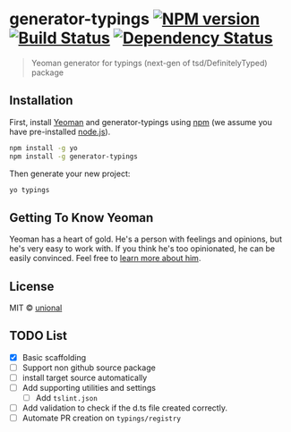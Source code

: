 # generator-typings [![NPM version][npm-image]][npm-url] [![Build Status][travis-image]][travis-url] [![Dependency Status][daviddm-image]][daviddm-url]
> Yeoman generator for typings (next-gen of tsd/DefinitelyTyped) package

## Installation

First, install [Yeoman](http://yeoman.io) and generator-typings using [npm](https://www.npmjs.com/) (we assume you have pre-installed [node.js](https://nodejs.org/)).

```bash
npm install -g yo
npm install -g generator-typings
```

Then generate your new project:

```bash
yo typings
```

## Getting To Know Yeoman

Yeoman has a heart of gold. He&#39;s a person with feelings and opinions, but he&#39;s very easy to work with. If you think he&#39;s too opinionated, he can be easily convinced. Feel free to [learn more about him](http://yeoman.io/).

## License

MIT © [unional](https://github.com/unional)


[npm-image]: https://badge.fury.io/js/generator-typings.svg
[npm-url]: https://npmjs.org/package/generator-typings
[travis-image]: https://travis-ci.org/unional/generator-typings.svg?branch=master
[travis-url]: https://travis-ci.org/unional/generator-typings
[daviddm-image]: https://david-dm.org/unional/generator-typings.svg?theme=shields.io
[daviddm-url]: https://david-dm.org/unional/generator-typings

## TODO List
* [x] Basic scaffolding
* [ ] Support non github source package
* [ ] install target source automatically
* [ ] Add supporting utilities and settings
  * [ ] Add `tslint.json`
* [ ] Add validation to check if the d.ts file created correctly.
* [ ] Automate PR creation on `typings/registry`